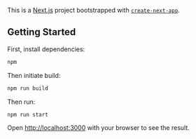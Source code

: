 This is a [Next.js](https://nextjs.org/) project bootstrapped with [`create-next-app`](https://github.com/vercel/next.js/tree/canary/packages/create-next-app).

## Getting Started

First, install dependencies:

```bash
npm
```

Then initiate build:

```bash
npm run build
```

Then run:

```bash
npm run start
```

Open [http://localhost:3000](http://localhost:3000) with your browser to see the result.
